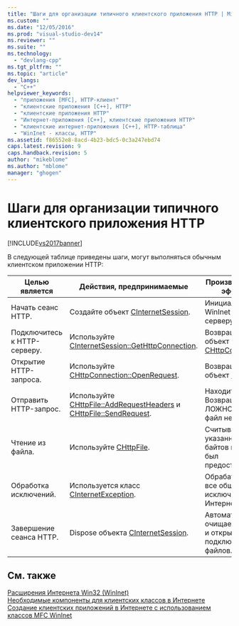 ```yaml
---
title: "Шаги для организации типичного клиентского приложения HTTP | Microsoft Docs"
ms.custom: ""
ms.date: "12/05/2016"
ms.prod: "visual-studio-dev14"
ms.reviewer: ""
ms.suite: ""
ms.technology: 
  - "devlang-cpp"
ms.tgt_pltfrm: ""
ms.topic: "article"
dev_langs: 
  - "C++"
helpviewer_keywords: 
  - "приложения [MFC], HTTP-клиент"
  - "клиентские приложения [C++], HTTP"
  - "клиентские приложения HTTP"
  - "Интернет-приложения [C++], клиентские приложения HTTP"
  - "клиентские интернет-приложения [C++], HTTP-таблица"
  - "WinInet - классы, HTTP"
ms.assetid: f86552e8-8acd-4b23-bdc5-0c3a247ebd74
caps.latest.revision: 9
caps.handback.revision: 5
author: "mikeblome"
ms.author: "mblome"
manager: "ghogen"
---
```

# Шаги для организации типичного клиентского приложения HTTP
[!INCLUDE[vs2017banner](../assembler/inline/includes/vs2017banner.md)]

В следующей таблице приведены шаги, могут выполняться обычным клиентском приложении HTTP:  
  
|Целью является|Действия, предпринимаемые|Произведенный эффект|  
|--------------------|-------------------------------|--------------------------|  
|Начать сеанс HTTP.|Создайте объект [CInternetSession](../Topic/CInternetSession%20Class.md).|Инициализирует WinInet и к серверу.|  
|Подключитесь к HTTP\-серверу.|Используйте [CInternetSession::GetHttpConnection](../Topic/CInternetSession::GetHttpConnection.md).|Возвращает объект [CHttpConnection](../mfc/reference/chttpconnection-class.md).|  
|Открытие HTTP\-запроса.|Используйте [CHttpConnection::OpenRequest](../Topic/CHttpConnection::OpenRequest.md).|Возвращает объект [CHttpFile](../Topic/CHttpFile%20Class.md).|  
|Отправить HTTP\-запрос.|Используйте [CHttpFile::AddRequestHeaders](../Topic/CHttpFile::AddRequestHeaders.md) и [CHttpFile::SendRequest](../Topic/CHttpFile::SendRequest.md).|Находит файл.  Возвращает ЛОЖНОЕ, если файл не найден.|  
|Чтение из файла.|Используйте [CHttpFile](../Topic/CHttpFile%20Class.md).|Считывает указанное число байтов в буфер был предоставлен.|  
|Обработка исключений.|Используется класс [CInternetException](../mfc/reference/cinternetexception-class.md).|Обрабатывает все общие типы исключений Интернета.|  
|Завершение сеанса HTTP.|Dispose объекта [CInternetSession](../Topic/CInternetSession%20Class.md).|Автоматически очищает handles и открытие подключения файлов.|  
  
## См. также  
 [Расширения Интернета Win32 \(WinInet\)](../mfc/win32-internet-extensions-wininet.md)   
 [Необходимые компоненты для клиентских классов в Интернете](../Topic/Prerequisites%20for%20Internet%20Client%20Classes.md)   
 [Создание клиентских приложений в Интернете с использованием классов MFC WinInet](../mfc/writing-an-internet-client-application-using-mfc-wininet-classes.md)